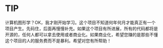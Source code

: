# TIP
计算机图形学？OK，我才刚开始学习。这个项目不知道何年何月才能真正有一个项目产生。先码住，后面再慢慢补充。如果这个项目有所进展，所有的代码都将是开源的，任何人都可以拿去使用或者商业化。如果商业化，希望您赚的是那些不懂这个项目的人的服务费而不是暴利。希望对您有所帮助！

